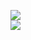 [![](https://img.shields.io/badge/Made%20With-Github%20Spray-lightgrey.svg?style=for-the-badge&logo=github)](https://github.com/Annihil/github-spray#20061)  
[![](https://i.imgur.com/2DrTn0Z.gif)](https://github.com/Annihil/github-spray)